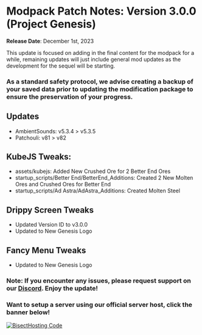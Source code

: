 # Modpack Patch Notes: Version 3.0.0 (Project Genesis)
**Release Date**: December 1st, 2023

This update is focused on adding in the final content for the modpack for a while, remaining updates will just include general mod updates as the development for the sequel will be starting.
### As a standard safety protocol, we advise creating a backup of your saved data prior to updating the modification package to ensure the preservation of your progress.
## Updates
- AmbientSounds: v5.3.4 > v5.3.5
- Patchouli: v81 > v82
## KubeJS Tweaks:
- assets/kubejs: Added New Crushed Ore for 2 Better End Ores
- startup_scripts/Better End/BetterEnd_Additions: Created 2 New Molten Ores and Crushed Ores for Better End
- startup_scripts/Ad Astra/AdAstra_Additions: Created Molten Steel
## Drippy Screen Tweaks
- Updated Version ID to v3.0.0
- Updated to New Genesis Logo
## Fancy Menu Tweaks
- Updated to New Genesis Logo
### Note: If you encounter any issues, please request support on our [Discord](https://discord.gg/quenZthXgy). Enjoy the update!
### Want to setup a server using our official server host, click the banner below!
[![BisectHosting Code](https://raw.githubusercontent.com/M0nkeyPr0grammer/Landscapes-Reimagined/main/BH_Landscape_Reimagined.png)](https://bisecthosting.com/M0nkeyPr0grammer?r=modrinth+chanelog)